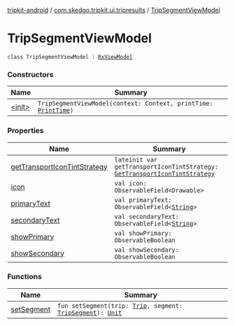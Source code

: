 [tripkit-android](../../index.md) / [com.skedgo.tripkit.ui.tripresults](../index.md) / [TripSegmentViewModel](./index.md)

# TripSegmentViewModel

`class TripSegmentViewModel : `[`RxViewModel`](../../com.skedgo.tripkit.ui.core/-rx-view-model/index.md)

### Constructors

| Name | Summary |
|---|---|
| [&lt;init&gt;](-init-.md) | `TripSegmentViewModel(context: Context, printTime: `[`PrintTime`](../../com.skedgo.tripkit.datetime/-print-time/index.md)`)` |

### Properties

| Name | Summary |
|---|---|
| [getTransportIconTintStrategy](get-transport-icon-tint-strategy.md) | `lateinit var getTransportIconTintStrategy: `[`GetTransportIconTintStrategy`](../-get-transport-icon-tint-strategy/index.md) |
| [icon](icon.md) | `val icon: ObservableField<Drawable>` |
| [primaryText](primary-text.md) | `val primaryText: ObservableField<`[`String`](https://kotlinlang.org/api/latest/jvm/stdlib/kotlin/-string/index.html)`>` |
| [secondaryText](secondary-text.md) | `val secondaryText: ObservableField<`[`String`](https://kotlinlang.org/api/latest/jvm/stdlib/kotlin/-string/index.html)`>` |
| [showPrimary](show-primary.md) | `val showPrimary: ObservableBoolean` |
| [showSecondary](show-secondary.md) | `val showSecondary: ObservableBoolean` |

### Functions

| Name | Summary |
|---|---|
| [setSegment](set-segment.md) | `fun setSegment(trip: `[`Trip`](../../com.skedgo.tripkit.routing/-trip/index.md)`, segment: `[`TripSegment`](../../com.skedgo.tripkit.routing/-trip-segment/index.md)`): `[`Unit`](https://kotlinlang.org/api/latest/jvm/stdlib/kotlin/-unit/index.html) |
